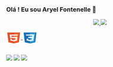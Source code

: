 ### Olá ! Eu sou Aryel Fontenelle 👋

<div align="center">
  <a href="https://github.com/AryelF">
  <img height="180em" src="https://github-readme-stats.vercel.app/api?username=AryelF&show_icons=true&theme=midnight-purple&include_all_commits=true&count_private=true"/>
  <img height="180em" src="https://github-readme-stats.vercel.app/api/top-langs/?username=AryelF&layout=compact&langs_count=7&theme=midnight-purple"/>
</div>
<div style="display: inline_block"><br>
  <img align="center" alt="AryelF-HTML" height="30" width="40" src="https://raw.githubusercontent.com/devicons/devicon/master/icons/html5/html5-original.svg">
  <img align="center" alt="AryelF-CSS" height="30" width="40" src="https://raw.githubusercontent.com/devicons/devicon/master/icons/css3/css3-original.svg">         
</div>
  
  ##
 
<div> 
  <a href="https://www.linkedin.com/in/aryelfontenelle/" target="_blank"><img src="https://img.shields.io/badge/-LinkedIn-%230077B5?style=for-the-badge&logo=linkedin&logoColor=white" target="_blank"></a> 
  <a href = "mailto:aryelfontenelle@gmail.com"><img src="https://img.shields.io/badge/Gmail-D14836?style=for-the-badge&logo=gmail&logoColor=white" target="_blank"></a>
  <a href="https://wa.me/5521979381212" target="_blank"><img src="https://img.shields.io/badge/WhatsApp-25D366?style=for-the-badge&logo=whatsapp&logoColor=white" target="_blank"></a> 
</div>
